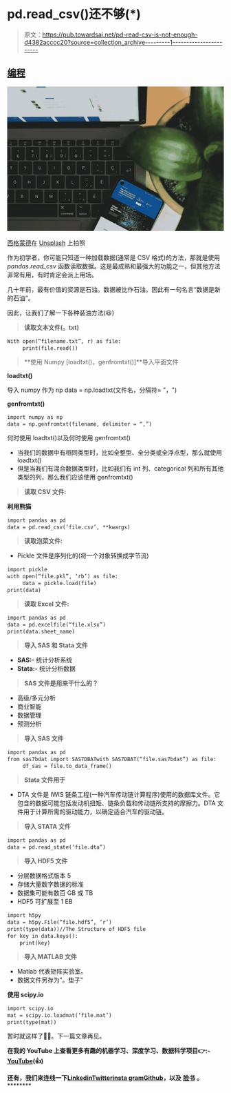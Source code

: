 # pd.read_csv()还不够(*)

> 原文：<https://pub.towardsai.net/pd-read-csv-is-not-enough-d4382acccc20?source=collection_archive---------1----------------------->

## [编程](https://towardsai.net/p/category/programming)

![](img/1e2bec50c9cded77d64de892a1d13368.png)

[西格蒙德](https://unsplash.com/@sigmund?utm_source=unsplash&utm_medium=referral&utm_content=creditCopyText)在 [Unsplash](https://unsplash.com/s/photos/load?utm_source=unsplash&utm_medium=referral&utm_content=creditCopyText) 上拍照

作为初学者，你可能只知道一种加载数据(通常是 CSV 格式)的方法，那就是使用 *pandas.read_csv* 函数读取数据。这是最成熟和最强大的功能之一，但其他方法非常有用，有时肯定会派上用场。

几十年前，最有价值的资源是石油。数据被比作石油。因此有一句名言“数据是新的石油”。

因此，让我们了解一下各种装油方法(😆)

> **读取文本文件(。txt)**

```
With open(“filename.txt”, r) as file:
     print(file.read())
```

> **使用 Numpy [loadtxt()，genfromtxt()]**导入平面文件

**loadtxt()**

导入 numpy 作为 np
data = np.loadtxt(文件名，分隔符= "，")

**genfromtxt()**

```
import numpy as np
data = np.genfromtxt(filename, delimiter = “,”)
```

何时使用 loadtxt()以及何时使用 genfromtxt()

*   当我们的数据中有相同类型时，比如全整型、全分类或全浮点型，那么就使用 loadtxt()
*   但是当我们有混合数据类型时，比如我们有 int 列、categorical 列和所有其他类型的列，那么我们应该使用 genfromtxt()

> **读取 CSV 文件:**

**利用熊猫**

```
import pandas as pd
data = pd.read_csv(‘file.csv’, **kwargs)
```

> **读取泡菜文件:**

*   Pickle 文件是序列化的(将一个对象转换成字节流)

```
import pickle
with open(“file.pkl”, ‘rb’) as file:
     data = pickle.load(file)
print(data)
```

> **读取 Excel 文件:**

```
import pandas as pd
data = pd.excelfile(“file.xlsx”)
print(data.sheet_name)
```

> **导入 SAS 和 Stata 文件**

*   **SAS:-** 统计分析系统
*   **Stata:-** 统计分析数据

> **SAS 文件是用来干什么的？**

*   高级/多元分析
*   商业智能
*   数据管理
*   预测分析

> **导入 SAS 文件**

```
import pandas as pd
from sas7bdat import SAS7DBATwith SAS7DBAT(“file.sas7bdat”) as file:
     df_sas = file.to_data_frame()
```

> **Stata 文件用于**

*   DTA 文件是 IWIS 链条工程(一种汽车传动链计算程序)使用的数据库文件。它包含的数据可能包括发动机扭矩、链条负载和传动链所支持的摩擦力。DTA 文件用于计算所需的驱动能力，以确定适合汽车的驱动链。

> **导入 STATA 文件**

```
import pandas as pd
data = pd.read_state(‘file.dta”)
```

> **导入 HDF5 文件**

*   分层数据格式版本 5
*   存储大量数字数据的标准
*   数据集可能有数百 GB 或 TB
*   HDF5 可扩展至 1 EB

```
import h5py
data = h5py.File(“file.hdf5”, ‘r’)
print(type(data))//The Structure of HDF5 file
for key in data.keys():
    print(key)
```

> **导入 MATLAB 文件**

*   Matlab 代表矩阵实验室。
*   数据文件另存为”。垫子"

**使用 scipy.io**

```
import scipy.io
mat = scipy.io.loadmat(‘file.mat’)
print(type(mat))
```

暂时就这样了👏👏。下一篇文章再见。

**在我的 YouTube 上查看更多有趣的机器学习、深度学习、数据科学项目👉:-**[**YouTube**](https://www.youtube.com/c/himanshutripathi)**(👍)**

****还有，我们来连线一下**[**Linkedin**](https://www.linkedin.com/in/iamhimanshu0/)**[**Twitter**](https://twitter.com/iam_himanshu0)**[**insta gram**](https://instagram.com/iamhimanshu0/)**[**Github**](https://github.com/iamhimanshu0)**，以及** [**脸书**](https://www.facebook.com/iamhimanshu0) **。**********